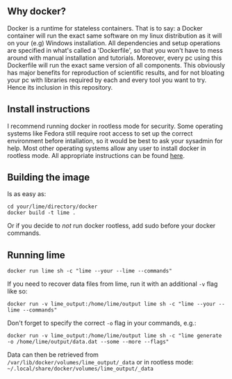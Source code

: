 ## Why docker?
Docker is a runtime for stateless containers. That is to say: a Docker container will run the exact same software on my linux distribution as it will on your (e.g) Windows installation. All dependencies and setup operations are specified in what's called a 'Dockerfile', so that you won't have to mess around with manual installation and tutorials. Moreover, every pc using this Dockerfile will run the exact same version of all components. This obviously has major benefits for reproduction of scientific results, and for not bloating your pc with libraries required by each and every tool you want to try. Hence its inclusion in this repository.

## Install instructions
I recommend running docker in rootless mode for security. Some operating systems like Fedora still require root access to set up the correct environment before intallation, so it would be best to ask your sysadmin for help. Most other operating systems allow any user to install docker in rootless mode. All appropriate instructions can be found [here](https://docs.docker.com/engine/security/rootless/).

## Building the image
Is as easy as:
```
cd your/lime/directory/docker
docker build -t lime .
```
Or if you decide to _not_ run docker rootless, add sudo before your docker commands.

## Running lime
```
docker run lime sh -c "lime --your --lime --commands"
```

If you need to recover data files from lime, run it with an additional `-v` flag like so:
```
docker run -v lime_output:/home/lime/output lime sh -c "lime --your --lime --commands"
```

Don't forget to specify the correct `-o` flag in your commands, e.g.:
```
docker run -v lime_output:/home/lime/output lime sh -c "lime generate -o /home/lime/output/data.dat --some --more --flags"
```

Data can then be retrieved from `/var/lib/docker/volumes/lime_output/_data` or in rootless mode: `~/.local/share/docker/volumes/lime_output/_data`
